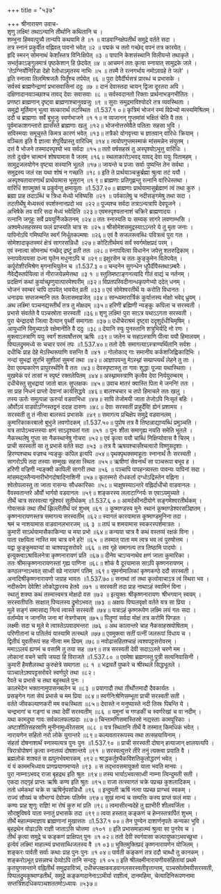 +++
title = "५३७"

+++
श्रीनारायण उवाच-  
शृणु लक्ष्मि! तथाऽन्यानि तीर्थानि कथितानि च ।  
शम्भुना हिमवत्पुत्र्यै तान्यपि कथयामि ते ॥१ ॥
वाडवाग्निक्षेपतीर्थं समुद्रे वर्तते सदा ।  
तत्र स्नानं प्रकुर्वीत वह्निवत् पावनो भवेत् ॥२ ॥
पद्मकं च ततो गच्छेद् वपनं तत्र कारयेत् ।  
हृदि स्मरन् सोमनाथं केशाँस्तत्र विनिःक्षिपेत् ॥३ ॥
पापानि केशसंस्थानि विलीयन्ते तथाकृते ।  
सभर्तृकाऽङ्गुलमात्रं पृष्ठकेशान् हि छेदयेत् ॥४ ॥
आचमनं ततः कृत्वा स्नायात् सामुद्रके जले ।  
'तेऽग्निर्योनिरिडा देहो रेतोधाऽमृतस्य नाभिः ॥५ ॥
तस्मै ते रत्नगर्भाय नमोऽवग्रहे ते जले' ।  
इति स्नात्वा तिलमिश्रजलैः पितॄँश्च तर्पयेत् ॥६ ॥
पुरा देवैर्दीर्घसत्रं प्रारब्धं च प्रभासके ।  
सर्वस्वं ब्राह्मणेन्द्राणां प्रभासवासिनां ददुः ॥७ ॥
दानं देवास्तदा चायन् द्विजा दूरतरा अपि ।  
दक्षिणादानवाञ्च्छाश्च तावद् देवाः सवासवाः ॥८ ॥
सर्वस्वदानतो रिक्ताः प्रार्थनाभङ्गभीतितः ।  
प्रणष्टा ब्राह्मणान् दृष्ट्वा ब्राह्मणाश्चानुवव्रजुः ॥९ ॥
सुराः समुद्रमाविश्योदरे तत्र व्यवस्थिताः ।  
समुद्रो मूर्तिमान् भूत्वा सत्कारार्थं तटस्थितः ॥1.537.१ ०॥
कृत्रिमं भोजनं रम्यं विप्रेभ्यो मत्स्यमिश्रितम् ।  
ददौ च ब्राह्मणाः सर्वे बुभुजुः स्वर्णभाजने ॥१ १॥
न व्यजानन् गुप्तमांसं भक्षितं चेति वै ततः ।  
पूर्वमाकाशगन्तारो ह्यासँस्ते ब्राह्मणाः खलु ॥१२॥
भोजनोत्तरमेवैते पतिताः सहसा भुवि ।  
सविस्मयाः समूचुस्ते किमत्र कारणं भवेत् ॥१३॥
तत्रैको योगवृत्त्या च ज्ञातवान् वारिधेः क्रियाम् ।  
वञ्चिता इति वै ज्ञात्वा शेपुर्विप्रास्तु वारिधिम् ॥१४॥
त्वयोपगुप्तमस्माकं मांसमन्नेन संयुतम् ।  
दत्तं वै भोजने तस्मादस्पृश्यो भव सर्वदा ॥१५॥
ततो वर्षसहस्रं तु अस्पृश्योऽभूत्तु वारिधिः ।  
ततो दुःखेन चात्मानं शोषयामास वै जलम् ॥१६॥
स्थलाकारोऽभवद् यावद् देवा ययुः पितामहम् ।  
सामुद्रजलयोगेन वृष्ट्या सस्यानि भूतले ॥१७॥
जायन्ते च प्रजाः सर्वाः पुष्यन्ति तेन सर्वथा ।  
समुद्रस्य जलं रक्ष यथा शोषं न गच्छति ॥१८॥
इति ते प्रार्थयाञ्चक्रुर्ब्रह्मा श्रुत्वा तटं ययौ ।  
अस्पृश्यतावारणार्थं प्रार्थयामास भूसुरान् ॥१ ९॥
ब्राह्मणाः प्रतिगृह्णन्तु रत्नानि वारिधेस्तथा ।  
वारिधिं शापमुक्तं च प्रकुर्वन्तु क्षमायुताः ॥1.537.२०॥
ब्राह्मणाः प्रार्थयामासुर्ब्रह्माणं त्वं तथा कुरु ।  
ब्रह्मा प्राह तदाऽब्धिं च त्रिधा मेध्यो भविष्यसि ॥२१ ॥
पर्वकालेषु च नदीसङ्गमेषु तथा सदा ।  
तटतीर्थेषु मेध्यस्त्वं स्पर्शस्नानप्रदो भव ॥२२॥
पूज्यश्च सर्वदा तत्राऽन्यत्रापि देवपूजने ।  
अभिषेके तव वारि सदा मेध्यं भवेदिति ॥२३॥
एवमस्पृश्यतानाशं चक्रिरे ब्राह्मणादयः ।  
रत्नानि जगृहुः सर्वे प्रययुर्निजकेतनम् ॥२४॥
ततः स्नास्यति यः सम्यक् सागरे लवणाम्भसि ।  
अश्वमेधसहस्रस्य फलं प्राप्स्यति चात्र सः ॥२५॥
श्रीसोमेशसमुद्रस्याऽऽन्तरे ये तु मृता जनाः ।  
पापिनोऽपि गमिष्यन्ति स्वर्गं निर्धूतकल्मषाः ॥२६॥
एवं वै सजलस्त्वब्धिः पवित्रत्वं पुरा गतः ।  
सोमेशादाकृतस्मरं क्षेत्रं सागरसन्निधौ ॥२७॥
कोटितीर्थमयं सर्वं स्वर्गमोक्षप्रदं परम् ।  
एवं स्नात्वा सोमनाथं गच्छेद् द्रष्टुं व्रती ततः ॥२८॥
स्नापयित्वा विधानेन जपेत्तु शतरुद्रिकाम् ।  
स्नापयेत्पयसा दध्ना घृतेन मधुनाऽपि च ॥२९॥
इक्षुरसेन च ततः कुङ्कुमेन विलेपयेत् ।  
कर्पूरोशीरमिश्रेण मृगनाभियुतेन च ॥1.537.३ ०॥
चन्दनेन सुगन्धेन धूपैर्दीपैस्तथाऽम्बरैः ।  
नैवेद्यैस्तर्पयित्वा तं नीराजयेन्नमेत्तथा ॥३ १ ॥
स्तुतिमष्टाङ्गनत्यादि गीतं वाद्यं च नर्तनम् ।  
प्रदक्षिणं कथां कुर्याच्छृणुयात्पारमेश्वरीम् ॥३२॥
विप्रतपस्विदीनान्धकृपणेभ्यो ददेत् धनम् ।  
भोजनं स्वम्बरं चापि दापयेत् भावयेत् व्रती ॥३३॥
एवं सोमेश्वरतीर्थॆ यः करोति विधानतः ।  
धनाढ्यः सप्तजन्मानि ततः कैलासमाव्रजेत् ॥३४॥
सान्ध्यमारार्त्रिकं कुर्यात्तस्य मोक्षो भवेद् ध्रुवम् ।  
अथ लक्ष्मि! पञ्चनद्यस्तीर्थं तत्र तु मोक्षदम् ॥३५॥
हरिणी ब्रह्मिणी न्यङ्कुः कपिला च सरस्वती ।  
प्रभासे संवर्तते वै पञ्चस्रोता सरस्वती ॥३६॥
शृणु लक्ष्मि! पुरा साऽत्र यथाऽऽगता सरस्वती ।  
पुरा चेन्द्रादयो जित्वा दैत्यान् पृथ्वीं समागताः ॥३७॥
दधीचेराश्रमं दृष्ट्वा ददृशुर्दधीचिमृषिम् ।  
आयुधानि विमुच्याऽग्रे रक्षेमानीति वै ददुः ॥३८॥
देयानि स्युः पुनस्तानि शत्रुभिर्यदि नो रणः ।  
मुक्त्वाऽस्त्राणि ययुः स्वर्गं शतवर्षोत्तरम् ऋषिः ॥३९॥
जलेन च सहाऽस्त्राणि पीत्वा ययौ हिमालयम् ।  
पिप्पलद्रुममध्ये सः चचार परमं तपः ॥1.537.४०॥
ततो देवैः समागत्याऽस्त्राण्यर्थितानि सर्वशः ।  
दधीचिः प्राह देहे मेऽस्थिरूपाणि वसन्ति वै ॥४१ ॥
गोलोकाद् गाः समानीय कर्कशजिह्विकादिभिः ।  
नन्दां सुभद्रां सुरभिं सुशीलां सुमनां तथा ॥४२॥
आज्ञापयन्तु मेऽस्थ्नां सम्प्राप्त्यर्थं लेहने तु ताः ।  
देवा एवम्प्रकारेण प्रापुरस्थीनि वै ततः ॥४३॥
देवस्पृष्टास्तु ता गावः शुद्धाः पूज्या यथास्थिताः ।  
मुखमेकं परं तासां न स्पृष्टं रक्तलेपितम् ॥४४॥
अस्थ्नामस्त्राणि कृत्वैव देवा निर्ययुरम्बरम् ।  
दधीचेस्तु सुभद्रायां जातो बालः सुप्लक्षकः ॥४५॥
उवाच मातरं क्वास्ति पिता मे जननि! ततः ।  
सा प्राह निधनं प्राप्तो देवानां कार्यसिद्धये ॥४६॥
बालश्चचार च तपो हिमाचले ततः खलु ।  
तस्य ऊरोः समुत्पन्ना ऊरुर्या वडवाभिधा ॥४७॥
सापि तेजोमयी जाता तेजोऽपि निःसृतं बहिः ।  
और्वोऽयं वाडवोऽग्निस्तद्वनं ददाह दारुणः ॥४८॥
देवाः सरस्वतीं प्राहुर्देवि! ह्येनं प्रशामय ।  
सरस्वती तु तं नीत्वा बालरूपं प्रभासके ॥४९॥
समागत्य प्रचिक्षेप समुद्रे वडवानलम् ।  
कुमारिकाकरबालो बुभुजे लवणोदकम् ॥1.537.५०॥
पुपोष तत्र वै तिष्ठन्नाद्याप्यब्धिं प्रमुञ्चति ।  
यत्र तापोऽभवत्तस्याः क्षणं साऽदृश्यतां गता ॥५१ ॥
पुनः शीता समागृह्य नयति समेति भूतले ।  
नैकस्थलेषु गुप्ता सा नैकस्थानेषु गोचरा ॥५२॥
एवं कृत्वा ययौ चाब्धिं निक्षिप्योवास वै चिरम् ।  
प्राची सरस्वती सा तु प्रभासे वर्तते सदा ॥५३ ॥
तत्र वै ऋषयश्चासँश्चत्वारो विष्णुसदृशाः ।  
हिरण्यश्चाथ वज्रश्च न्यङ्कुः कपिल इत्यपि ॥५४॥
पृथक्पृथक्समाहूताः स्नानार्थं तैः सरस्वती ।  
सागरोऽपि तदा तस्याः सम्मुखः सहसा स्थितः ॥५५॥
ऋषीणां सेवनार्थं सा पञ्चरूपा बभूव ह ।  
हरिणी वज्रिणी न्यङ्क्वी कापिली सागरी तथा ॥५६ ॥
पञ्चापि पापहन्त्र्यस्ताः पावन्यः पापिनां सदा ।  
मांसमद्यस्तैन्यनारीभोगदोषादिनाशिनी ॥५७॥
कृतस्मरो रोधकर्ता दग्धोऽद्रिस्तेन वह्निना ।  
श्वेतोपलास्तु ता जाता रासन्यः सौधकारिकाः ॥५८॥
चाक्षुषस्याऽन्तरे वह्निर्दाधीचो वाडवानलः ।  
वैवस्वतान्तरे और्वो भार्गवो वडवानलः ॥५९॥
शङ्करस्य ललाटाग्निर्यः स एवाऽयमुच्यते ।  
तीर्थे चात्र सरस्वत्या गूहेश्वरं सुतीर्थकम् ॥1.537.६ ०॥
आमर्दकीनदीयोगे सङ्गमेश्वरतीर्थकम् ।  
गोवत्सकं तथा तीर्थं झिल्लीतीर्थं परं शुभम् ॥६१ ॥
कूष्माण्डस्य मुनेः स्थानं कूष्माण्डेश्वरसञ्ज्ञितम् ।  
कृष्णनारायणस्तत्र समागत्य सरस्वतीम् ॥६२॥
स्वागतं कारयामास कूष्माण्डमुनिना तदा ।  
श्रमं च नाशयामास वाडवानलभारजम् ॥६ ३ ॥
तापं च शमयामास स्वकरस्पर्शमात्रतः ।  
कुमारी साऽर्थयामासैकाकिन्या च मया प्रभो ॥६४॥
कन्यया चात्र वै कथं वस्तव्यं रक्षकं विना ।  
पाता रक्षयिता नास्ति मम चात्र वने हरे! ॥६५ ॥
तस्मात् पाता मम त्वत्र भव त्वं पुरुषोत्तम ।  
यद्वा कुङ्कुमवाप्यां वा चाश्वपट्टसरोवरे ॥६६ ॥
तव गृहे समागत्य तत्र तिष्ठामि पादयोः ।  
इत्युक्त्वाऽश्राविलनेत्रा कृष्णनारायणं प्रति ॥६७॥
दीनेव चाऽप्यनाथेव क्षणं जाता कुमारिका ।  
ततः श्रीमत्कृष्णनारायणस्तां गृह्य पाणिना ॥६८॥
शोकं वै दूरयामास साऽपि कृष्णनरायणम् ।  
कण्ठलग्नाऽभवत् साध्वी वव्रे नारायणं पतिम् ॥६९॥
सुमनोमालिकां कृष्णकण्ठे ददौ सरस्वती ।  
अनादिश्रीकृष्णनारायणो जग्राह भावतः ॥1.537.७०॥
सनाथां तां तथा कृत्वोवाचाऽत्र त्वं स्थिरा भव ।  
नदीरूपेण देवेशि! लोकोद्धारस्य हेतवे ॥७१ ॥
सरस्वती तदा प्राह नाथाऽहं स्वामिनं विना ।  
स्थातुं शक्या कथं तस्मात्त्वमत्र मोक्षदो वस ॥७२ ॥
इत्युक्तः श्रीकृष्णनारायणः श्रीभगवान् स्वयम् ।  
सरस्वतीपतिः साक्षात् पिप्पलस्य द्रुमोऽभवत् ॥७३ ॥
अक्षयः पिप्पलवृक्षो वर्तते यत्र सा प्रिया ।  
मूले सङ्गं समासाद्य नित्यं त्वास्ते सरस्वती ॥७४॥
यत्राऽहं कृष्णरूपेण लक्ष्मि लयं गतः सदा ।  
वर्ताम्येव न जानन्ति जना मां नेत्रगोचरम् ॥७५॥
पितॄणां सर्वदा मोक्षं तत्र करोमि पिण्डतः ।  
लक्ष्मीः सदा च मूले मे त्वास्तेऽपवादमन्तरा ॥७६ ॥
अथ कालान्तरे चाह नैकसाहस्रयोषिताम् ।  
परिणीतानां च पतिर्लयं यास्यामि तत्स्थले ॥७७॥
एवमुक्त्वा सतीं पत्नीं जलरूपां विधाय च ।  
द्वितीयं युवतीरूपं सह नीत्वा मम प्रियम् ॥७८॥
नवोढासहितश्चाहं त्वश्वपट्टसरोवरम् ।  
ममाऽऽलयं ह्यगमं च वसामि तु तया सह ॥७९॥
तत्र सरस्वती देवी सदाऽऽस्ते चरणे मम ।  
लोकानां वचने चापि जयदा हि विराजते ॥1.537.८० ॥
एवमेषा ब्रह्मणस्तु पुत्री सत्यनिवासिनी ।  
कुमारी हैमशैलस्था कुरुक्षेत्रे समागता ॥८ १ ॥
भद्रावर्ते पुष्करे च श्रीस्थले सिद्धभूतले ।  
पाञ्चालेऽश्वपट्टसरोवरे स्वर्णपुरे तथा ॥८२।  
रैवते च प्रभासे च तथा बहुस्थले पुनः ।  
कालभेदेन भक्तानामुपासनबलेन च ॥८३ ॥
प्रयागादौ तथा तीर्थोत्तमादौ दैवकार्यतः ।  
प्रसङ्गेन गता सेयं प्रभासे च मम प्रिया ॥८४॥
स्वर्गनिःश्रेणिसम्भूता प्राची सरस्वती सती ।  
वर्तते जीवकल्याणकरी मम वचःस्थिता ॥८५॥
देवास्ते न मनुष्यास्ते नदी तिस्रः पिबन्ति ये ।  
चन्द्रभागां च गङ्गां च तथा देवीं सरस्वतीम् ॥८६ ॥
यमुनां च गण्डकीं च स्वर्णरेखां च वा नदीम् ।  
यथा कामदुघा गावः सर्वकालफलप्रदाः ॥८७॥
चिन्तामणिसमास्तिस्रो नद्यस्ताः कामपूरिकाः ।  
अष्टाशीतिसहस्राणि मुनीनामूर्ध्वरेतसाम् ॥८८ ॥
यत्र स्थितानि तीर्थे वै तस्मात् किमधिकं भवेत् ।  
नारायणेन सहितो नरो लोके युगान्तरे ॥८९॥
कल्यवताररूपस्य तथा तत्सहयायिनाम् ।  
संहर्ता दोषनाशार्थं स्नास्यत्यत्र पुनः पुनः ॥1.537.९० ॥
प्राची सरस्वती दोषान् हत्याजान् क्षालयत्यपि ।  
त्रिरात्रोपोषणं कृत्वा स्नातव्यं दोषशान्तये ॥९१ ॥
सरस्वत्युत्तरे तीरे तनुं त्यक्त्वा प्रयाति वै ।  
ब्रह्मलोकं शाश्वतं स ह्यपुनर्भवमारकम् ॥९२॥
श्राद्धकर्तुश्चैकविंशतिकुलोद्धरणं भवेत् ।  
यं यं काममभिध्याय प्राणप्रयाणमाप्यते ॥९३ ॥
स तद्भावसमायुक्तो याता भवति मानवः ।  
पुरा नाम्नाऽभवद् राजा बृहद्रथ इति श्रुतः ॥९४॥
तस्य भार्याऽभवत्साध्वी नाम्ना त्विन्दुमती सती ।  
एकदा तद्गृहं प्राप्तः ऋषिः कण्व इति श्रुतः ॥९५॥
राजा तत्स्वागतं चक्रे पप्रच्छ कुशलादिकम् ।  
ततो धर्मकथां चक्रे स ऋषिर्नृपसन्निधौ ॥९६ ॥
इन्दुमती ऋषिं नत्वा पप्रच्छ प्राग्भवं स्वकम् ।  
राज्यं सौख्यं च सौभाग्यं देवोपमः पतिर्मम ॥९७॥
सुखं मान्यं च सम्पत्तिः कस्य प्राप्तं फलं मया ।  
कण्वः प्राह शृणुः राज्ञि! मा रोषं कुरु मां प्रति ॥९८॥
त्वमासीरन्यदेहे तु ह्याभीरी शीलवर्जिता ।  
सौराष्ट्रविषये याता स्नातुं प्रभासके तदा ॥९९॥
त्वया हस्तात् कङ्कणं च हेम्नस्तत्रार्पितं शुभम् ।  
तीर्थे महात्म्यमाज्ञाय ब्राह्मणानां मुखात्ततः ॥1.537.१ ००॥
तेन पुण्येन दाशार्णनृपतेः कन्यका भुवि ।  
बृहद्रथेन वोढाऽसि राज्ञी जाताऽसि चोत्तमा ॥१०१ ॥
इति प्रभासमाहात्म्यं श्रुत्वा सा पुनरेव च ।  
तीर्थं कृत्वा समुद्रे च कङ्कणं प्राक्षिपत् पुनः ॥१ ०२॥
ततो देवी स्वर्गवासा कल्पायुष्काऽभवच्छुभा ।  
इत्येवं लक्ष्मि! माहात्म्यं प्रभासाब्धिजलस्य वै ॥१ ०३॥
भुक्तिमुक्तिप्रदं कृष्णनारायणेन योजितम् ।  
शङ्करः पार्वती सर्वाः कथाः प्राह पुनः पुनः ॥१ ०४॥
पार्वती कङ्कणं तत्र ददौ चाब्धौ तु कानकम् ।  
शङ्करोऽभूत् प्रसन्नश्च देव्योऽपि तानि सन्ददुः ॥१ ०५॥
इति श्रीलक्ष्मीनारायणीयसंहितायां प्रथमे कृतयुगसन्ताने वह्नितीर्थं समुद्रपावित्र्यं, दधीचप्लक्षकवडवानलसरस्वतीवृत्तान्तम्, पञ्चस्रोतोमयीसरस्वती, पिप्पलद्रुमकूष्माण्डतीर्थं, समुद्रे कङ्कणदानेनाऽऽभीर्या राज्ञीत्वं, दानमहिमा, चेत्यादिनिरूपणनामा सप्तत्रिंशदधिकपञ्चशततमोऽध्यायः ॥५३७॥
    

